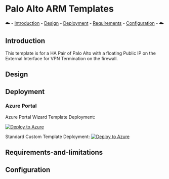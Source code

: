# Palo Alto ARM Templates

:cloud: - [Introduction](#introduction) - [Design](#design) - [Deployment](#deployment) - [Requirements](#requirements-and-limitations) - [Configuration](#configuration) - :cloud:

## Introduction

This template is for a HA Pair of Palo Alto with a floating Public IP on the External Interface for VPN Termination on the firewall.

## Design

## Deployment

### Azure Portal

Azure Portal Wizard Template Deployment:

[![Deploy to Azure](https://aka.ms/deploytoazurebutton)](https://portal.azure.com/#create/Microsoft.Template/uri/)

Standard Custom Template Deployment:
[![Deploy to Azure](https://aka.ms/deploytoazurebutton)](https://portal.azure.com/#create/Microsoft.Template/uri/)

## Requirements-and-limitations

## Configuration